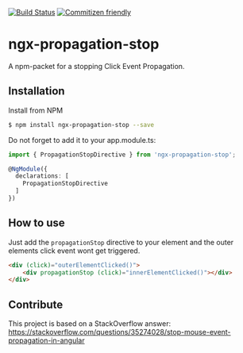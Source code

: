 [![Build Status](https://travis-ci.org/DanielHabenicht/ngx-propagation-stop.svg?branch=master)](https://travis-ci.org/DanielHabenicht/ngx-propagation-stop)
[![Commitizen friendly](https://img.shields.io/badge/commitizen-friendly-brightgreen.svg)](http://commitizen.github.io/cz-cli/)

# ngx-propagation-stop

A npm-packet for a stopping Click Event Propagation.

## Installation

Install from NPM

```bash
$ npm install ngx-propagation-stop --save
```

Do not forget to add it to your app.module.ts:

```typescript
import { PropagationStopDirective } from 'ngx-propagation-stop';

@NgModule({
  declarations: [
    PropagationStopDirective
  ]
})
```

## How to use

Just add the `propagationStop` directive to your element and the outer elements click event wont get triggered.

```html
<div (click)="outerElementClicked()">
    <div propagationStop (click)="innerElementClicked()"></div>
</div>
```

## Contribute

This project is based on a StackOverflow answer: https://stackoverflow.com/questions/35274028/stop-mouse-event-propagation-in-angular
